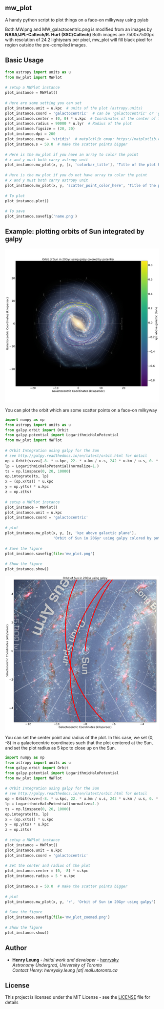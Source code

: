 ## mw_plot

A handy python script to plot things on a face-on milkyway using pylab

Both MW.png and MW_galactocentric.png is modified from an images by **NASA/JPL-Caltech/R. Hurt (SSC/Caltech)**
Both images are 7500x7500px with resolution of 24.2 lightyears per pixel, mw_plot will fill black pixel for region
outside the pre-compiled images.

## Basic Usage

```python
from astropy import units as u
from mw_plot import MWPlot

# setup a MWPlot instance
plot_instance = MWPlot()

# Here are some setting you can set
plot_instance.unit = u.kpc  # units of the plot (astropy.units)
plot_instance.coord = 'galactocentric'  # can be 'galactocentric' or 'galactic'
plot_instance.center = (0, 0) * u.kpc  # Coordinates of the center of the plot
plot_instance.radius = 90000 * u.lyr  # Radius of the plot
plot_instance.figsize = (20, 20)
plot_instance.dpi = 200
plot_instance.cmap = 'viridis'  # matplotlib cmap: https://matplotlib.org/examples/color/colormaps_reference.html
plot_instance.s = 50.0  # make the scatter points bigger

# Here is the mw_plot if you have an array to color the point
# x and y must both carry astropy unit
plot_instance.mw_plot(x, y, [z, 'colorbar_title'], 'Title of the plot here')

# Here is the mw_plot if you do not have array to color the point
# x and y must both carry astropy unit
plot_instance.mw_plot(x, y, 'scatter_point_color_here', 'Title of the plot here')

# To plot
plot_instance.plot()

# To save
plot_instance.savefig('name.png')
```

## Example: plotting orbits of Sun integrated by galpy

![](example_plot_1.png)

You can plot the orbit which are some scatter points on a face-on milkyway

```python
import numpy as np
from astropy import units as u
from galpy.orbit import Orbit
from galpy.potential import LogarithmicHaloPotential
from mw_plot import MWPlot

# Orbit Integration using galpy for the Sun
# see http://galpy.readthedocs.io/en/latest/orbit.html for detail
op = Orbit(vxvv=[-8. * u.kpc, 22. * u.km / u.s, 242 * u.km / u.s, 0. * u.kpc, 22. * u.km / u.s, 0. * u.deg])
lp = LogarithmicHaloPotential(normalize=1.)
ts = np.linspace(0, 20, 10000)
op.integrate(ts, lp)
x = (op.x(ts)) * u.kpc
y = op.y(ts) * u.kpc
z = op.z(ts)

# setup a MWPlot instance
plot_instance = MWPlot()
plot_instance.unit = u.kpc
plot_instance.coord = 'galactocentric'

# plot
plot_instance.mw_plot(x, y, [z, 'kpc above galactic plane'],
                      'Orbit of Sun in 20Gyr using galpy colored by potential')

# Save the figure
plot_instance.savefig(file='mw_plot.png')

# Show the figure
plot_instance.show()
```

![](example_plot_2.png)

You can set the center point and radius of the plot. In this case, we set (0, -8) in a galactocentric coordinates
such that the plot centered at the Sun, and set the plot radius as 5 kpc to close up on the Sun.

```python
import numpy as np
from astropy import units as u
from galpy.orbit import Orbit
from galpy.potential import LogarithmicHaloPotential
from mw_plot import MWPlot

# Orbit Integration using galpy for the Sun
# see http://galpy.readthedocs.io/en/latest/orbit.html for detail
op = Orbit(vxvv=[-8. * u.kpc, 22. * u.km / u.s, 242 * u.km / u.s, 0. * u.kpc, 22. * u.km / u.s, 0. * u.deg])
lp = LogarithmicHaloPotential(normalize=1.)
ts = np.linspace(0, 20, 10000)
op.integrate(ts, lp)
x = (op.x(ts)) * u.kpc
y = op.y(ts) * u.kpc
z = op.z(ts)

# setup a MWPlot instance
plot_instance = MWPlot()
plot_instance.unit = u.kpc
plot_instance.coord = 'galactocentric'

# Set the center and radius of the plot
plot_instance.center = (0, -8) * u.kpc
plot_instance.radius = 5 * u.kpc

plot_instance.s = 50.0  # make the scatter points bigger

# plot
plot_instance.mw_plot(x, y, 'r', 'Orbit of Sun in 20Gyr using galpy')

# Save the figure
plot_instance.savefig(file='mw_plot_zoomed.png')

# Show the figure
plot_instance.show()
```

## Author

* **Henry Leung** - *Initial work and developer* - [henrysky](https://github.com/henrysky)\
*Astronomy Undergrad, University of Toronto*\
*Contact Henry: henrysky.leung [at] mail.utoronto.ca*

## License
This project is licensed under the MIT License - see the [LICENSE](LICENSE) file for details